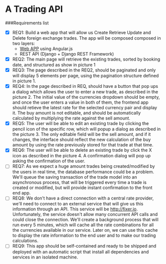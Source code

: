 # A Trading API 
###Requirements list
- [x] REQ1: Build a web app that will allow us Create Retrieve Update and Delete foreign exchange trades. 
The app will be composed composed in two layers:
	* [Web APP](https://github.com/JSFreelance/TradingApp) using Angular.js
	* REST API (Django + Django REST Framework)
- [x] REQ2: The main page will retrieve the existing trades, sorted by booking date, and structured as show in picture 1
- [x] REQ3: The page described in the REQ2, should be paginated and only will display 5 elements per page, using the pagination structure defined in picture 1.
- [x] REQ4: In the page described in REQ, should have a button that pop ups a dialog which allows the user to enter a new trade, as described in the picture 2. The initial value of the currencies dropdown should be empty, and once the user enters a value in both of them, the frontend app should retieve the latest rate for the selected currency pair and display it.
The buy amount is not editable, and should be automatically calculated by multiplying the rate against the sell amount.
- [x] REQ5: The user will be able to edit an existing trade by clicking the pencil icon of the specific row, which will popup a dialog as described in the picture 3. The only editable field will be the sell amount, and if it changes, the interface should reflect the new calculation of the buy amount by using the rate previously stored for that trade at that time.
- [x] REQ6: The user will be able to delete an existing trade by click the X icon as described in the picture 4. A confirmation dialog will pop up asking the confirmation of the user.
- [ ] REQ7: As we expect a huge amount trades being created/modified by the users in real time, the database performance could be a problem. We'll queue the saving transaction of the trade model into an asynchronous process, that will be triggered every time a trade is created or modified, but will provide instant confirmation to the front end app.
- [ ] REQ8: We don't have a direct connection with a central rate provider, we'll need to connect to an external service that will give us this information through an API. This service will be http://fixer.io. Unfortunately, the service doesn't allow many concurrent API calls and could close the connection. We'll create a background process that will run every 5 minutes, which will cache all the rate combinations for all the currencies available in our service. Later on,  we can use this cache to display the rate information to the end user and to make our trading calculations.
- [ ] REQ9: This app should be self-contained and ready to be shipped and deployed with an automatic script that install all dependencies and services in  an isolated machine.
